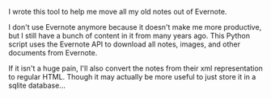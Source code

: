 I wrote this tool to help me move all my old notes out of Evernote.

I don't use Evernote anymore because it doesn't make me more productive, but I still have a bunch of content in it from many years ago.
This Python script uses the Evernote API to download all notes, images, and other documents from Evernote.

If it isn't a huge pain, I'll also convert the notes from their xml representation to regular HTML.
Though it may actually be more useful to just store it in a sqlite database...
